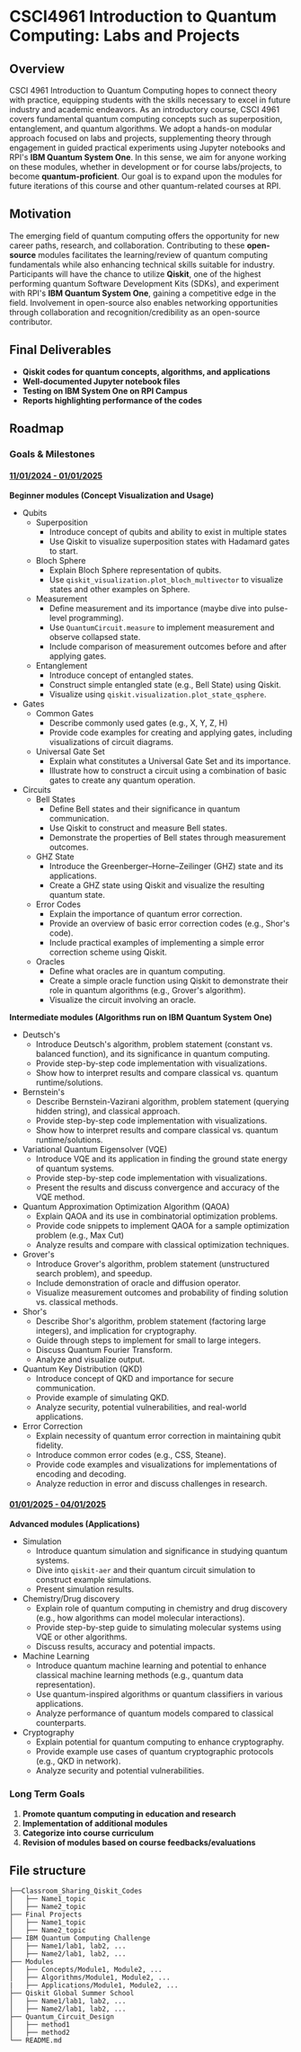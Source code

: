 # CSCI4961 Introduction to Quantum Computing: Labs and Projects

## Overview

CSCI 4961 Introduction to Quantum Computing hopes to connect theory with practice, equipping students with the skills necessary to excel in future industry and academic endeavors. As an introductory course, CSCI 4961 covers fundamental quantum computing concepts such as superposition, entanglement, and quantum algorithms. We adopt a hands-on modular approach focused on labs and projects, supplementing theory through engagement in guided practical experiments using Jupyter notebooks and RPI's **IBM Quantum System One**. In this sense, we aim for anyone working on these modules, whether in development or for course labs/projects, to become **quantum-proficient**. Our goal is to expand upon the modules for future iterations of this course and other quantum-related courses at RPI.

## Motivation

The emerging field of quantum computing offers the opportunity for new career paths, research, and collaboration. Contributing to these **open-source** modules facilitates the learning/review of quantum computing fundamentals while also enhancing technical skills suitable for industry. Participants will have the chance to utilize **Qiskit**, one of the highest performing quantum Software Development Kits (SDKs), and experiment with RPI's **IBM Quantum System One**, gaining a competitive edge in the field. Involvement in open-source also enables networking opportunities through collaboration and recognition/credibility as an open-source contributor.

## Final Deliverables

- **Qiskit codes for quantum concepts, algorithms, and applications**
- **Well-documented Jupyter notebook files**
- **Testing on IBM System One on RPI Campus**
- **Reports highlighting performance of the codes**

## Roadmap

### Goals & Milestones
#### <ins>11/01/2024 - 01/01/2025</ins>
**Beginner modules (Concept Visualization and Usage)**
- Qubits
  - Superposition
    - Introduce concept of qubits and ability to exist in multiple states
    - Use Qiskit to visualize superposition states with Hadamard gates to start.
  - Bloch Sphere
    - Explain Bloch Sphere representation of qubits.
    - Use ```qiskit_visualization.plot_bloch_multivector``` to visualize states and other examples on Sphere.
  - Measurement
    - Define measurement and its importance (maybe dive into pulse-level programming).
    - Use ```QuantumCircuit.measure``` to implement measurement and observe collapsed state.
    - Include comparison of measurement outcomes before and after applying gates.
  - Entanglement
    - Introduce concept of entangled states.
    - Construct simple entangled state (e.g., Bell State) using Qiskit.
    - Visualize using ```qiskit.visualization.plot_state_qsphere```.
- Gates
  - Common Gates
    - Describe commonly used gates (e.g., X, Y, Z, H)
    - Provide code examples for creating and applying gates, including visualizations of circuit diagrams.
  - Universal Gate Set
    - Explain what constitutes a Universal Gate Set and its importance.
    - Illustrate how to construct a circuit using a combination of basic gates to create any quantum operation.
- Circuits
  - Bell States
    - Define Bell states and their significance in quantum communication.
    - Use Qiskit to construct and measure Bell states.
    - Demonstrate the properties of Bell states through measurement outcomes.
  - GHZ State
    - Introduce the Greenberger–Horne–Zeilinger (GHZ) state and its applications.
    - Create a GHZ state using Qiskit and visualize the resulting quantum state.
  - Error Codes
    - Explain the importance of quantum error correction.
    - Provide an overview of basic error correction codes (e.g., Shor's code).
    - Include practical examples of implementing a simple error correction scheme using Qiskit.
  - Oracles
    - Define what oracles are in quantum computing.
    - Create a simple oracle function using Qiskit to demonstrate their role in quantum algorithms (e.g., Grover's algorithm).
    - Visualize the circuit involving an oracle.
    
**Intermediate modules (Algorithms run on IBM Quantum System One)**
  - Deutsch's
    - Introduce Deutsch's algorithm, problem statement (constant vs. balanced function), and its significance in quantum computing.
    - Provide step-by-step code implementation with visualizations.
    - Show how to interpret results and compare classical vs. quantum runtime/solutions.
  - Bernstein's
    - Describe Bernstein-Vazirani algorithm, problem statement (querying hidden string), and classical approach.
    - Provide step-by-step code implementation with visualizations.
    - Show how to interpret results and compare classical vs. quantum runtime/solutions.
  - Variational Quantum Eigensolver (VQE)
    - Introduce VQE and its application in finding the ground state energy of quantum systems.
    - Provide step-by-step code implementation with visualizations.
    - Present the results and discuss convergence and accuracy of the VQE method.
  - Quantum Approximation Optimization Algorithm (QAOA)
    - Explain QAOA and its use in combinatorial optimization problems.
    - Provide code snippets to implement QAOA for a sample optimization problem (e.g., Max Cut)
    - Analyze results and compare with classical optimization techniques.
  - Grover's
    - Introduce Grover's algorithm, problem statement (unstructured search problem), and speedup.
    - Include demonstration of oracle and diffusion operator.
    - Visualize measurement outcomes and probability of finding solution vs. classical methods.
  - Shor's
    - Describe Shor's algorithm, problem statement (factoring large integers), and implication for cryptography.
    - Guide through steps to implement for small to large integers.
    - Discuss Quantum Fourier Transform.
    - Analyze and visualize output.
  - Quantum Key Distribution (QKD)
    - Introduce concept of QKD and importance for secure communication.
    - Provide example of simulating QKD.
    - Analyze security, potential vulnerabilities, and real-world applications.
  - Error Correction
    - Explain necessity of quantum error correction in maintaining qubit fidelity.
    - Introduce common error codes (e.g., CSS, Steane).
    - Provide code examples and visualizations for implementations of encoding and decoding.
    - Analyze reduction in error and discuss challenges in research.
#### <ins>01/01/2025 - 04/01/2025</ins>
**Advanced modules (Applications)**
  - Simulation
    - Introduce quantum simulation and significance in studying quantum systems.
    - Dive into ```qiskit-aer``` and their quantum circuit simulation to construct example simulations.
    - Present simulation results.
  - Chemistry/Drug discovery
    - Explain role of quantum computing in chemistry and drug discovery (e.g., how algorithms can model molecular interactions).
    - Provide step-by-step guide to simulating molecular systems using VQE or other algorithms.
    - Discuss results, accuracy and potential impacts.
  - Machine Learning
    - Introduce quantum machine learning and potential to enhance classical machine learning methods (e.g., quantum data representation).
    - Use quantum-inspired algorithms or quantum classifiers in various applications.
    - Analyze performance of quantum models compared to classical counterparts.
  - Cryptography
    - Explain potential for quantum computing to enhance cryptography.
    - Provide example use cases of quantum cryptographic protocols (e.g., QKD in network).
    - Analyze security and potential vulnerabilities.

### Long Term Goals

1. **Promote quantum computing in education and research**
2. **Implementation of additional modules**
3. **Categorize into course curriculum**
4. **Revision of modules based on course feedbacks/evaluations**

## File structure

```
├──Classroom_Sharing_Qiskit_Codes
│   ├── Name1_topic
│   ├── Name2_topic
├── Final Projects
│   ├── Name1_topic
│   ├── Name2_topic
├── IBM Quantum Computing Challenge
│   ├── Name1/lab1, lab2, ...
│   ├── Name2/lab1, lab2, ...
├── Modules
│   ├── Concepts/Module1, Module2, ...
│   ├── Algorithms/Module1, Module2, ...
|   ├── Applications/Module1, Module2, ...
├── Qiskit Global Summer School
│   ├── Name1/lab1, lab2, ...
│   ├── Name2/lab1, lab2, ...
├── Quantum_Circuit_Design
│   ├── method1
│   ├── method2
└── README.md
```  
